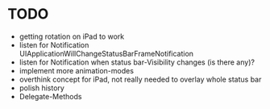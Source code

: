TODO
=================

* getting rotation on iPad to work
* listen for Notification UIApplicationWillChangeStatusBarFrameNotification
* listen for Notification when status bar-Visibility changes (is there any)?
* implement more animation-modes
* overthink concept for iPad, not really needed to overlay whole status bar
* polish history
* Delegate-Methods